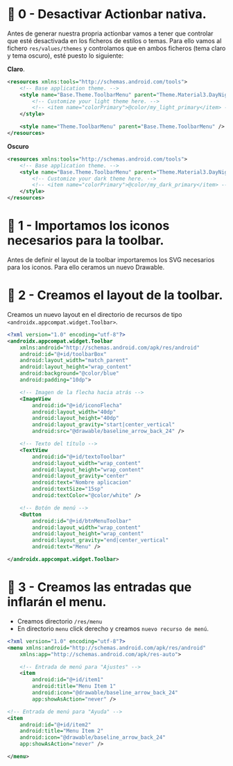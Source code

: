 # 📌 0 - Desactivar Actionbar nativa.
Antes de generar nuestra propria actionbar vamos a tener que controlar que esté desactivada en los ficheros de estilos o temas.
Para ello vamos al fichero `res/values/themes` y controlamos que en ambos ficheros (tema claro y tema oscuro), esté puesto lo siguiente:

**Claro**.
```xml
<resources xmlns:tools="http://schemas.android.com/tools">
    <!-- Base application theme. -->
    <style name="Base.Theme.ToolbarMenu" parent="Theme.Material3.DayNight.NoActionBar">
        <!-- Customize your light theme here. -->
        <!-- <item name="colorPrimary">@color/my_light_primary</item> -->
    </style>

    <style name="Theme.ToolbarMenu" parent="Base.Theme.ToolbarMenu" />
</resources>
```

**Oscuro**
```xml
<resources xmlns:tools="http://schemas.android.com/tools">
    <!-- Base application theme. -->
    <style name="Base.Theme.ToolbarMenu" parent="Theme.Material3.DayNight.NoActionBar">
        <!-- Customize your dark theme here. -->
        <!-- <item name="colorPrimary">@color/my_dark_primary</item> -->
    </style>
</resources>
```

# 📌 1 - Importamos los iconos necesarios para la toolbar.
Antes de definir el layout de la toolbar importaremos los SVG necesarios para los iconos.
Para ello ceramos un nuevo Drawable.


# 📌 2 - Creamos el layout de la toolbar.
Creamos un nuevo layout en el directorio de recursos de tipo `<androidx.appcompat.widget.Toolbar>`.

```xml
<?xml version="1.0" encoding="utf-8"?>
<androidx.appcompat.widget.Toolbar
    xmlns:android="http://schemas.android.com/apk/res/android"
    android:id="@+id/toolbarBox"
    android:layout_width="match_parent"
    android:layout_height="wrap_content"
    android:background="@color/blue"
    android:padding="10dp">

    <!-- Imagen de la flecha hacia atrás -->
    <ImageView
        android:id="@+id/iconoFlecha"
        android:layout_width="40dp"
        android:layout_height="40dp"
        android:layout_gravity="start|center_vertical"
        android:src="@drawable/baseline_arrow_back_24" />

    <!-- Texto del título -->
    <TextView
        android:id="@+id/textoToolbar"
        android:layout_width="wrap_content"
        android:layout_height="wrap_content"
        android:layout_gravity="center"
        android:text="Nombre aplicacion"
        android:textSize="15sp"
        android:textColor="@color/white" />

    <!-- Botón de menú -->
    <Button
        android:id="@+id/btnMenuToolbar"
        android:layout_width="wrap_content"
        android:layout_height="wrap_content"
        android:layout_gravity="end|center_vertical"
        android:text="Menu" />

</androidx.appcompat.widget.Toolbar>
```


# 📌 3 - Creamos las entradas que inflarán el menu.
- Creamos directorio `/res/menu`
- En directorio `menu` click derecho y creamos `nuevo recurso de menú`.

```xml
<?xml version="1.0" encoding="utf-8"?>
<menu xmlns:android="http://schemas.android.com/apk/res/android"
    xmlns:app="http://schemas.android.com/apk/res-auto">

    <!-- Entrada de menú para "Ajustes" -->
    <item
        android:id="@+id/item1"
        android:title="Menu Item 1"
        android:icon="@drawable/baseline_arrow_back_24"
        app:showAsAction="never" />

<!-- Entrada de menú para "Ayuda" -->
<item
    android:id="@+id/item2"
    android:title="Menu Item 2"
    android:icon="@drawable/baseline_arrow_back_24"
    app:showAsAction="never" />

</menu>
```



